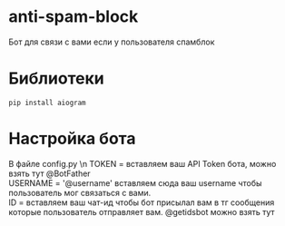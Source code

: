 # anti-spam-block
Бот для связи с вами если у пользователя спамблок

# Библиотеки

```pip install aiogram```

# Настройка бота

В файле config.py \n
TOKEN = вставляем ваш API Token бота, можно взять тут @BotFather <br>
USERNAME = '@username' вставляем сюда ваш username чтобы пользователь мог связаться с вами. <br>
ID = вставляем ваш чат-ид чтобы бот присылал вам в тг сообщения которые пользователь отправляет вам. @getidsbot можно взять тут
